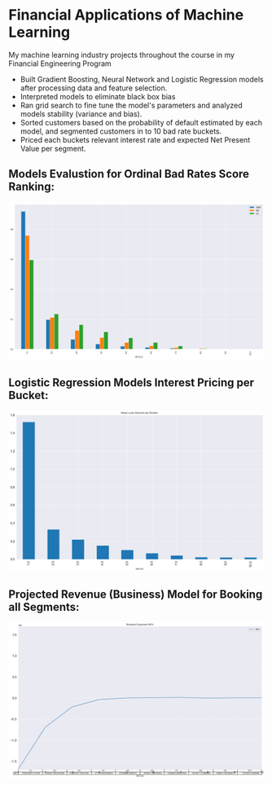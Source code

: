 # Financial Applications of Machine Learning
My machine learning industry projects throughout the course in my Financial Engineering Program

- Built Gradient Boosting, Neural Network and Logistic Regression models after processing data and feature selection.
- Interpreted models to eliminate black box bias
- Ran grid search to fine tune the model's parameters and analyzed models stability (variance and bias).
- Sorted customers based on the probability of default estimated by each model, and segmented customers in to 10 bad rate buckets.
- Priced each buckets relevant interest rate and expected Net Present Value per segment.

## Models Evalustion for Ordinal Bad Rates Score Ranking:
![](images/Model_bad_rates_scoring.png)

## Logistic Regression Models Interest Pricing per Bucket:
![](images/LR_interest_rate_scoring.png)

## Projected Revenue (Business) Model for Booking all Segments:
![](images/Revenue_model.png)
